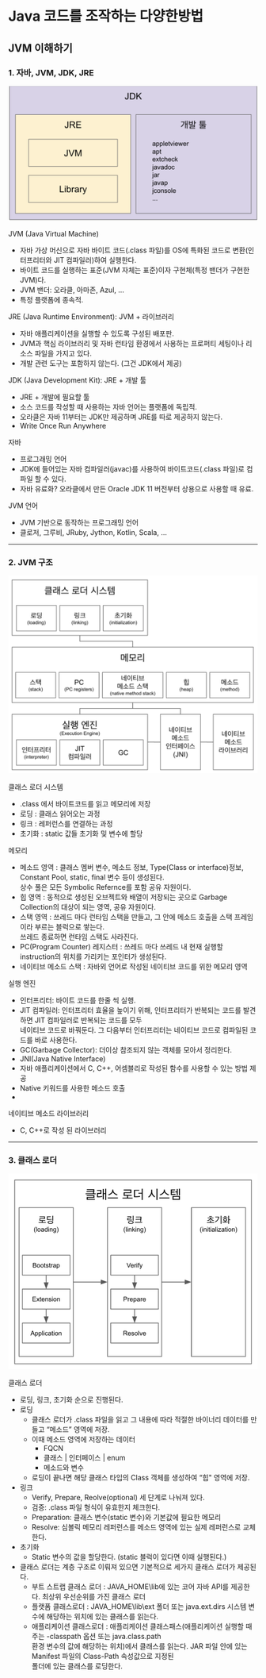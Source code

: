 # Java 코드를 조작하는 다양한방법

## JVM 이해하기

### 1. 자바, JVM, JDK, JRE

![01.png](./images/01.png)

JVM (Java Virtual Machine)  
- 자바 가상 머신으로 자바 바이트 코드(.class 파일)를 OS에 특화된 코드로 변환(인터프리터와 JIT 컴파일러)하여 실행한다.
- 바이트 코드를 실행하는 표준(JVM 자체는 표준)이자 구현체(특정 밴더가 구현한 JVM)다.
- JVM 밴더: 오라클, 아마존, Azul, ...
- 특정 플랫폼에 종속적.

JRE (Java Runtime Environment): JVM + 라이브러리
- 자바 애플리케이션을 실행할 수 있도록 구성된 배포판.
- JVM과 핵심 라이브러리 및 자바 런타임 환경에서 사용하는 프로퍼티 세팅이나 리소스 파일을 가지고 있다.
- 개발 관련 도구는 포함하지 않는다. (그건 JDK에서 제공)

JDK (Java Development Kit): JRE + 개발 툴
- JRE + 개발에 필요할 툴
- 소스 코드를 작성할 때 사용하는 자바 언어는 플랫폼에 독립적.
- 오라클은 자바 11부터는 JDK만 제공하며 JRE를 따로 제공하지 않는다.
- Write Once Run Anywhere

자바
- 프로그래밍 언어
- JDK에 들어있는 자바 컴파일러(javac)를 사용하여 바이트코드(.class 파일)로 컴파일 할 수 있다.
- 자바 유료화? 오라클에서 만든 Oracle JDK 11 버전부터 상용으로 사용할 때 유료.

JVM 언어
- JVM 기반으로 동작하는 프로그래밍 언어
- 클로저, 그루비, JRuby, Jython, Kotlin, Scala, ...

***
###  2. JVM 구조

![02.png](./images/02.png)

클래스 로더 시스템
- .class 에서 바이트코드를 읽고 메모리에 저장
- 로딩 : 클래스 읽어오는 과정
- 링크 : 레퍼런스를 연결하는 과정
- 초기화 : static 값들 초기화 및 변수에 할당

메모리
- 메소드 영역 : 클래스 멤버 변수, 메소드 정보, Type(Class or interface)정보, Constant Pool, static, final 변수 등이 생성된다.  
  상수 풀은 모든 Symbolic Refernce를 포함 공유 자원이다.
- 힙 영역 : 동적으로 생성된 오브젝트와 배열이 저장되는 곳으로 Garbage Collection의 대상이 되는 영역, 공유 자원이다.
- 스택 영역 :  쓰레드 마다 런타임 스택을 만들고, 그 안에 메소드 호출을 스택 프레임이라 부르는 블럭으로 쌓는다.   
  쓰레드 종료하면 런타임 스택도 사라진다.
- PC(Program Counter) 레지스터 : 쓰레드 마다 쓰레드 내 현재 실행할 instruction의 위치를 가리키는 포인터가 생성된다.
- 네이티브 메소드 스택 : 자바외 언어로 작성된 네이티브 코드를 위한 메모리 영역

실행 엔진
- 인터프리터: 바이트 코드를 한줄 씩 실행.
- JIT 컴파일러: 인터프리터 효율을 높이기 위해, 인터프리터가 반복되는 코드를 발견하면 JIT 컴파일러로 반복되는 코드를 모두  
  네이티브 코드로 바꿔둔다. 그 다음부터 인터프리터는 네이티브 코드로 컴파일된 코드를 바로 사용한다.
- GC(Garbage Collector): 더이상 참조되지 않는 객체를 모아서 정리한다.
- JNI(Java Native Interface)
- 자바 애플리케이션에서 C, C++, 어셈블리로 작성된 함수를 사용할 수 있는 방법 제공
- Native 키워드를 사용한 메소드 호출
- 
네이티브 메소드 라이브러리
- C, C++로 작성 된 라이브러리

***
### 3. 클래스 로더

![03.png](./images/03.png)

클래스 로더
- 로딩, 링크, 초기화 순으로 진행된다.
- 로딩
  - 클래스 로더가 .class 파일을 읽고 그 내용에 따라 적절한 바이너리 데이터를 만들고 “메소드” 영역에 저장.
  - 이때 메소드 영역에 저장하는 데이터
    - FQCN
    - 클래스 | 인터페이스 | enum
    - 메소드와 변수
  - 로딩이 끝나면 해당 클래스 타입의 Class 객체를 생성하여 “힙" 영역에 저장.
- 링크
  - Verify, Prepare, Reolve(optional) 세 단계로 나눠져 있다.
  - 검증: .class 파일 형식이 유효한지 체크한다.
  - Preparation: 클래스 변수(static 변수)와 기본값에 필요한 메모리
  - Resolve: 심볼릭 메모리 레퍼런스를 메소드 영역에 있는 실제 레퍼런스로 교체한다.
- 초기화
  - Static 변수의 값을 할당한다. (static 블럭이 있다면 이때 실행된다.)
- 클래스 로더는 계층 구조로 이뤄져 있으면 기본적으로 세가지 클래스 로더가 제공된다.
  - 부트 스트랩 클래스 로더 : JAVA_HOME\lib에 있는 코어 자바 API를 제공한다. 최상위 우선순위를 가진 클래스 로더
  - 플랫폼 클래스로더 : JAVA_HOME\lib\ext 폴더 또는 java.ext.dirs 시스템 변수에 해당하는 위치에 있는 클래스를 읽는다.
  - 애플리케이션 클래스로더 : 애플리케이션 클래스패스(애플리케이션 실행할 때 주는 -classpath 옵션 또는 java.class.path  
    환경 변수의 값에 해당하는 위치)에서 클래스를 읽는다. JAR 파일 안에 있는 Manifest 파일의 Class-Path 속성값으로 지정된   
    폴더에 있는 클래스를 로딩한다.
